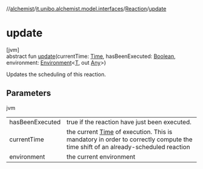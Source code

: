 //[alchemist](../../../index.md)/[it.unibo.alchemist.model.interfaces](../index.md)/[Reaction](index.md)/[update](update.md)

# update

[jvm]\
abstract fun [update](update.md)(currentTime: [Time](../-time/index.md), hasBeenExecuted: [Boolean](https://kotlinlang.org/api/latest/jvm/stdlib/kotlin/-boolean/index.html), environment: [Environment](../-environment/index.md)<[T](../-action/index.md), out [Any](https://kotlinlang.org/api/latest/jvm/stdlib/kotlin/-any/index.html)>)

Updates the scheduling of this reaction.

## Parameters

jvm

| | |
|---|---|
| hasBeenExecuted | true if the reaction have just been executed. |
| currentTime | the current [Time](../-time/index.md) of execution. This is mandatory in order to correctly compute the time shift of an already-scheduled reaction |
| environment | the current environment |
